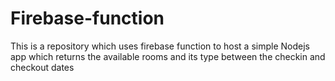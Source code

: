# Firebase-function
This is a repository which uses firebase function to host a simple Nodejs app which returns the available rooms and its type between the checkin and checkout dates

